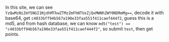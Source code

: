 In this site, we can see ``YzQwMzNiZmY5NGI1NjdhMTkwZTMzZmFhNTUxZjQxMWNhZWY0NDRmMg==``, decode it with base64, get ``c4033bff94b567a190e33faa551f411caef444f2``, guess this is a md5, and from hash database, we can know ``md5("test") == "c4033bff94b567a190e33faa551f411caef444f2"``, so submit ``test``, then get points.
